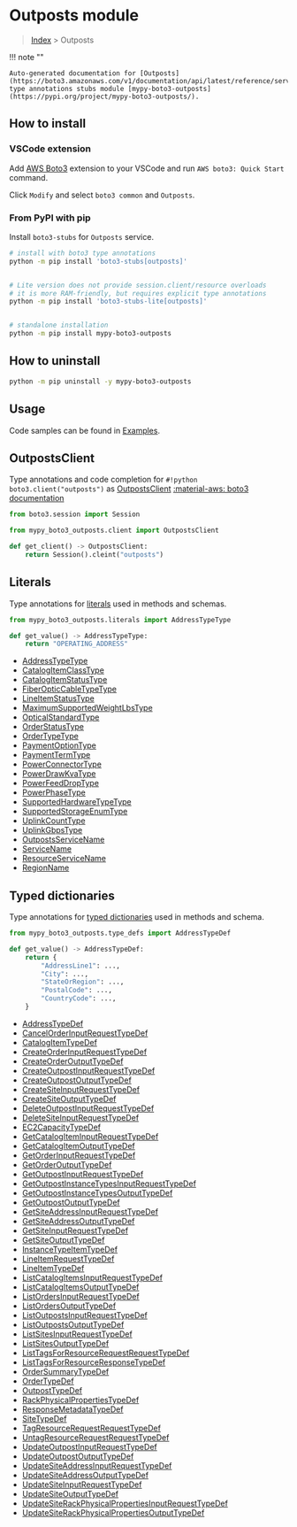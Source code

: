 #  Outposts module

> [Index](../README.md) > Outposts

!!! note ""

    Auto-generated documentation for [Outposts](https://boto3.amazonaws.com/v1/documentation/api/latest/reference/services/outposts.html#Outposts)
    type annotations stubs module [mypy-boto3-outposts](https://pypi.org/project/mypy-boto3-outposts/).

## How to install

### VSCode extension

Add [AWS Boto3](https://marketplace.visualstudio.com/items?itemName=Boto3typed.boto3-ide)
extension to your VSCode and run `AWS boto3: Quick Start` command.

Click `Modify` and select `boto3 common` and `Outposts`.

### From PyPI with pip

Install `boto3-stubs` for `Outposts` service.

```bash
# install with boto3 type annotations
python -m pip install 'boto3-stubs[outposts]'


# Lite version does not provide session.client/resource overloads
# it is more RAM-friendly, but requires explicit type annotations
python -m pip install 'boto3-stubs-lite[outposts]'


# standalone installation
python -m pip install mypy-boto3-outposts
```



## How to uninstall

```bash
python -m pip uninstall -y mypy-boto3-outposts
```

## Usage

Code samples can be found in [Examples](./usage.md).

## OutpostsClient

Type annotations and code completion for  `#!python boto3.client("outposts")` as [OutpostsClient](./client.md)
[:material-aws: boto3 documentation](https://boto3.amazonaws.com/v1/documentation/api/latest/reference/services/outposts.html#Outposts.Client)

```python title="Usage example"
from boto3.session import Session

from mypy_boto3_outposts.client import OutpostsClient

def get_client() -> OutpostsClient:
    return Session().cleint("outposts")
```









## Literals

Type annotations for [literals](./literals.md) used in methods and schemas.

```python title="Usage example"
from mypy_boto3_outposts.literals import AddressTypeType

def get_value() -> AddressTypeType:
    return "OPERATING_ADDRESS"
```

- [AddressTypeType](./literals.md#addresstypetype)
- [CatalogItemClassType](./literals.md#catalogitemclasstype)
- [CatalogItemStatusType](./literals.md#catalogitemstatustype)
- [FiberOpticCableTypeType](./literals.md#fiberopticcabletypetype)
- [LineItemStatusType](./literals.md#lineitemstatustype)
- [MaximumSupportedWeightLbsType](./literals.md#maximumsupportedweightlbstype)
- [OpticalStandardType](./literals.md#opticalstandardtype)
- [OrderStatusType](./literals.md#orderstatustype)
- [OrderTypeType](./literals.md#ordertypetype)
- [PaymentOptionType](./literals.md#paymentoptiontype)
- [PaymentTermType](./literals.md#paymenttermtype)
- [PowerConnectorType](./literals.md#powerconnectortype)
- [PowerDrawKvaType](./literals.md#powerdrawkvatype)
- [PowerFeedDropType](./literals.md#powerfeeddroptype)
- [PowerPhaseType](./literals.md#powerphasetype)
- [SupportedHardwareTypeType](./literals.md#supportedhardwaretypetype)
- [SupportedStorageEnumType](./literals.md#supportedstorageenumtype)
- [UplinkCountType](./literals.md#uplinkcounttype)
- [UplinkGbpsType](./literals.md#uplinkgbpstype)
- [OutpostsServiceName](./literals.md#outpostsservicename)
- [ServiceName](./literals.md#servicename)
- [ResourceServiceName](./literals.md#resourceservicename)
- [RegionName](./literals.md#regionname)




## Typed dictionaries

Type annotations for [typed dictionaries](./type_defs.md) used in methods and schema.

```python title="Usage example"
from mypy_boto3_outposts.type_defs import AddressTypeDef

def get_value() -> AddressTypeDef:
    return {
        "AddressLine1": ...,
        "City": ...,
        "StateOrRegion": ...,
        "PostalCode": ...,
        "CountryCode": ...,
    }
```

- [AddressTypeDef](./type_defs.md#addresstypedef)
- [CancelOrderInputRequestTypeDef](./type_defs.md#cancelorderinputrequesttypedef)
- [CatalogItemTypeDef](./type_defs.md#catalogitemtypedef)
- [CreateOrderInputRequestTypeDef](./type_defs.md#createorderinputrequesttypedef)
- [CreateOrderOutputTypeDef](./type_defs.md#createorderoutputtypedef)
- [CreateOutpostInputRequestTypeDef](./type_defs.md#createoutpostinputrequesttypedef)
- [CreateOutpostOutputTypeDef](./type_defs.md#createoutpostoutputtypedef)
- [CreateSiteInputRequestTypeDef](./type_defs.md#createsiteinputrequesttypedef)
- [CreateSiteOutputTypeDef](./type_defs.md#createsiteoutputtypedef)
- [DeleteOutpostInputRequestTypeDef](./type_defs.md#deleteoutpostinputrequesttypedef)
- [DeleteSiteInputRequestTypeDef](./type_defs.md#deletesiteinputrequesttypedef)
- [EC2CapacityTypeDef](./type_defs.md#ec2capacitytypedef)
- [GetCatalogItemInputRequestTypeDef](./type_defs.md#getcatalogiteminputrequesttypedef)
- [GetCatalogItemOutputTypeDef](./type_defs.md#getcatalogitemoutputtypedef)
- [GetOrderInputRequestTypeDef](./type_defs.md#getorderinputrequesttypedef)
- [GetOrderOutputTypeDef](./type_defs.md#getorderoutputtypedef)
- [GetOutpostInputRequestTypeDef](./type_defs.md#getoutpostinputrequesttypedef)
- [GetOutpostInstanceTypesInputRequestTypeDef](./type_defs.md#getoutpostinstancetypesinputrequesttypedef)
- [GetOutpostInstanceTypesOutputTypeDef](./type_defs.md#getoutpostinstancetypesoutputtypedef)
- [GetOutpostOutputTypeDef](./type_defs.md#getoutpostoutputtypedef)
- [GetSiteAddressInputRequestTypeDef](./type_defs.md#getsiteaddressinputrequesttypedef)
- [GetSiteAddressOutputTypeDef](./type_defs.md#getsiteaddressoutputtypedef)
- [GetSiteInputRequestTypeDef](./type_defs.md#getsiteinputrequesttypedef)
- [GetSiteOutputTypeDef](./type_defs.md#getsiteoutputtypedef)
- [InstanceTypeItemTypeDef](./type_defs.md#instancetypeitemtypedef)
- [LineItemRequestTypeDef](./type_defs.md#lineitemrequesttypedef)
- [LineItemTypeDef](./type_defs.md#lineitemtypedef)
- [ListCatalogItemsInputRequestTypeDef](./type_defs.md#listcatalogitemsinputrequesttypedef)
- [ListCatalogItemsOutputTypeDef](./type_defs.md#listcatalogitemsoutputtypedef)
- [ListOrdersInputRequestTypeDef](./type_defs.md#listordersinputrequesttypedef)
- [ListOrdersOutputTypeDef](./type_defs.md#listordersoutputtypedef)
- [ListOutpostsInputRequestTypeDef](./type_defs.md#listoutpostsinputrequesttypedef)
- [ListOutpostsOutputTypeDef](./type_defs.md#listoutpostsoutputtypedef)
- [ListSitesInputRequestTypeDef](./type_defs.md#listsitesinputrequesttypedef)
- [ListSitesOutputTypeDef](./type_defs.md#listsitesoutputtypedef)
- [ListTagsForResourceRequestRequestTypeDef](./type_defs.md#listtagsforresourcerequestrequesttypedef)
- [ListTagsForResourceResponseTypeDef](./type_defs.md#listtagsforresourceresponsetypedef)
- [OrderSummaryTypeDef](./type_defs.md#ordersummarytypedef)
- [OrderTypeDef](./type_defs.md#ordertypedef)
- [OutpostTypeDef](./type_defs.md#outposttypedef)
- [RackPhysicalPropertiesTypeDef](./type_defs.md#rackphysicalpropertiestypedef)
- [ResponseMetadataTypeDef](./type_defs.md#responsemetadatatypedef)
- [SiteTypeDef](./type_defs.md#sitetypedef)
- [TagResourceRequestRequestTypeDef](./type_defs.md#tagresourcerequestrequesttypedef)
- [UntagResourceRequestRequestTypeDef](./type_defs.md#untagresourcerequestrequesttypedef)
- [UpdateOutpostInputRequestTypeDef](./type_defs.md#updateoutpostinputrequesttypedef)
- [UpdateOutpostOutputTypeDef](./type_defs.md#updateoutpostoutputtypedef)
- [UpdateSiteAddressInputRequestTypeDef](./type_defs.md#updatesiteaddressinputrequesttypedef)
- [UpdateSiteAddressOutputTypeDef](./type_defs.md#updatesiteaddressoutputtypedef)
- [UpdateSiteInputRequestTypeDef](./type_defs.md#updatesiteinputrequesttypedef)
- [UpdateSiteOutputTypeDef](./type_defs.md#updatesiteoutputtypedef)
- [UpdateSiteRackPhysicalPropertiesInputRequestTypeDef](./type_defs.md#updatesiterackphysicalpropertiesinputrequesttypedef)
- [UpdateSiteRackPhysicalPropertiesOutputTypeDef](./type_defs.md#updatesiterackphysicalpropertiesoutputtypedef)

